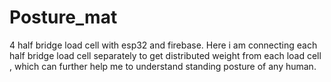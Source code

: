 # Posture_mat
4 half bridge load cell with esp32 and firebase.
Here i am connecting each half bridge load cell separately to get distributed weight from each load cell , which can further help me to understand standing posture of any human. 
